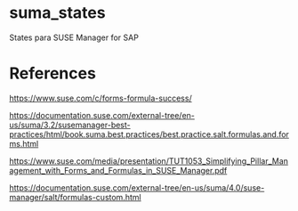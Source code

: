 # suma_states

States para SUSE Manager for SAP

# References

https://www.suse.com/c/forms-formula-success/

https://documentation.suse.com/external-tree/en-us/suma/3.2/susemanager-best-practices/html/book.suma.best.practices/best.practice.salt.formulas.and.forms.html

https://www.suse.com/media/presentation/TUT1053_Simplifying_Pillar_Management_with_Forms_and_Formulas_in_SUSE_Manager.pdf

https://documentation.suse.com/external-tree/en-us/suma/4.0/suse-manager/salt/formulas-custom.html

